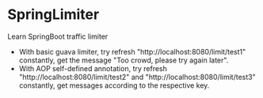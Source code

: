 # SpringLimiter
Learn SpringBoot traffic limiter
- With basic guava limiter, try refresh "http://localhost:8080/limit/test1" constantly, get the message "Too crowd, please try again later".
- With AOP self-defined annotation, try refresh "http://localhost:8080/limit/test2" and "http://localhost:8080/limit/test3" constantly, get messages according to the respective key.
